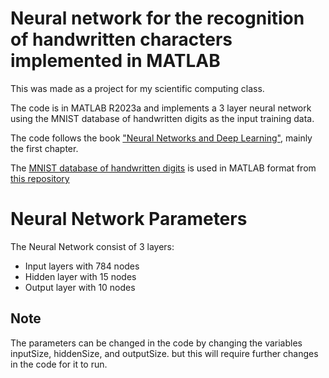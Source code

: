 # Neural network for the recognition of handwritten characters implemented in MATLAB

This was made as a project for my scientific computing class. 

The code is in MATLAB R2023a and implements a 3 layer neural network using the MNIST database of handwritten digits as the input training data.

The code follows the book ["Neural Networks and Deep Learning"](http://neuralnetworksanddeeplearning.com), mainly the first chapter.

The [MNIST database of handwritten digits](https://github.com/sunsided/mnist) is used in MATLAB format from [this repository](https://github.com/sunsided/mnist-matlab)

# Neural Network Parameters
The Neural Network consist of 3 layers: 
- Input layers with 784 nodes
- Hidden layer with 15 nodes
- Output layer with 10 nodes

## Note
The parameters can be changed in the code by changing the variables inputSize, hiddenSize, and outputSize. but this will require further changes in the code for it to run.

